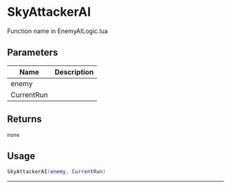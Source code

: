 # SkyAttackerAI

Function name in EnemyAILogic.lua

## Parameters

| Name       | Description |
| ---------- | ----------- |
| enemy      |             |
| CurrentRun |             |

## Returns

`none`

## Usage

```lua
SkyAttackerAI(enemy, CurrentRun)
```

---
